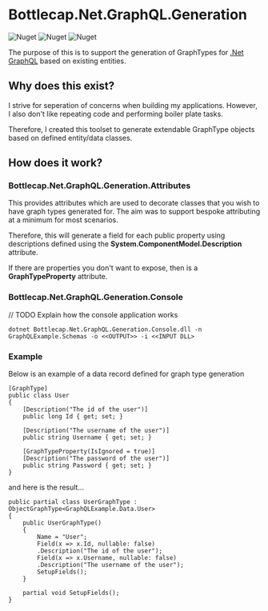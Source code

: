 # Bottlecap.Net.GraphQL.Generation

![Nuget](https://img.shields.io/nuget/v/bottlecap.net.graphql.generation.svg)
![Nuget](https://img.shields.io/nuget/v/bottlecap.net.graphql.generation.attributes.svg)
![Nuget](https://img.shields.io/nuget/v/bottlecap.net.graphql.generation.console.svg)

The purpose of this is to support the generation of GraphTypes for [.Net GraphQL](https://graphql-dotnet.github.io/) based on existing entities.

## Why does this exist?

I strive for seperation of concerns when building my applications. However, I also don't like repeating code and performing boiler plate tasks.

Therefore, I created this toolset to generate extendable GraphType objects based on defined entity/data classes.

## How does it work?
### Bottlecap.Net.GraphQL.Generation.Attributes
This provides attributes which are used to decorate classes that you wish to have graph types generated for. The aim was to support bespoke attributing at a minimum for most scenarios.

Therefore, this will generate a field for each public property using descriptions defined using the **System.ComponentModel.Description** attribute.

If there are properties you don't want to expose, then is a **GraphTypeProperty** attribute.

### Bottlecap.Net.GraphQL.Generation.Console

// TODO Explain how the console application works

```
dotnet Bottlecap.Net.GraphQL.Generation.Console.dll -n GraphQLExample.Schemas -o <<OUTPUT>> -i <<INPUT DLL>
```

### Example

Below is an example of a data record defined for graph type generation

```
[GraphType]
public class User
{
    [Description("The id of the user")]
    public long Id { get; set; }

    [Description("The username of the user")]
    public string Username { get; set; }

    [GraphTypeProperty(IsIgnored = true)]
    [Description("The password of the user")]
    public string Password { get; set; }
}
```

and here is the result...

```
public partial class UserGraphType : ObjectGraphType<GraphQLExample.Data.User>
{
	public UserGraphType()
	{
		Name = "User";
		Field(x => x.Id, nullable: false)
        .Description("The id of the user");
		Field(x => x.Username, nullable: false)
        .Description("The username of the user");
		SetupFields();
	}

	partial void SetupFields();
}
```
